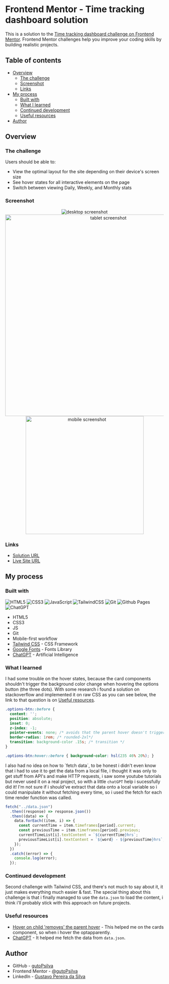 # Frontend Mentor - Time tracking dashboard solution

This is a solution to the [Time tracking dashboard challenge on Frontend Mentor](https://www.frontendmentor.io/challenges/time-tracking-dashboard-UIQ7167Jw). Frontend Mentor challenges help you improve your coding skills by building realistic projects. 

## Table of contents

- [Overview](#overview)
  - [The challenge](#the-challenge)
  - [Screenshot](#screenshot)
  - [Links](#links)
- [My process](#my-process)
  - [Built with](#built-with)
  - [What I learned](#what-i-learned)
  - [Continued development](#continued-development)
  - [Useful resources](#useful-resources)
- [Author](#author)

## Overview

### The challenge

Users should be able to:

- View the optimal layout for the site depending on their device's screen size
- See hover states for all interactive elements on the page
- Switch between viewing Daily, Weekly, and Monthly stats

### Screenshot

<div align="center">
  <img src="images\screenshots\desktop.jpeg" alt="desktop screenshot">
  <img src="images\screenshots\tablet.jpeg" alt="tablet screenshot" style="width: 640px">
  <img src="images\screenshots\mobile.jpeg" alt="mobile screenshot" style="width: 375px">
</div>

### Links

- [Solution URL](https://github.com/gutoPsilva/FrontEnd-Mentor/tree/main/015.%20time-tracking-dashboard-main)
- [Live Site URL](https://gutopsilva.github.io/FrontEnd-Mentor/015.%20time-tracking-dashboard-main/dist/index.html)

## My process

### Built with

<!-- Badges -->
![HTML5](https://img.shields.io/badge/html5-%23E34F26.svg?style=for-the-badge&logo=html5&logoColor=white)
![CSS3](https://img.shields.io/badge/css3-%231572B6.svg?style=for-the-badge&logo=css3&logoColor=white)
![JavaScript](https://img.shields.io/badge/javascript-%23323330.svg?style=for-the-badge&logo=javascript&logoColor=%23F7DF1E)
![TailwindCSS](https://img.shields.io/badge/tailwindcss-%2338B2AC.svg?style=for-the-badge&logo=tailwind-css&logoColor=white)
![Git](https://img.shields.io/badge/git-%23F05033.svg?style=for-the-badge&logo=git&logoColor=white)
![Github Pages](https://img.shields.io/badge/github%20pages-121013?style=for-the-badge&logo=github&logoColor=white)
![ChatGPT](https://img.shields.io/badge/chatGPT-74aa9c?style=for-the-badge&logo=openai&logoColor=white)

- HTML5
- CSS3
- JS
- Git
- Mobile-first workflow
- [Tailwind CSS](https://tailwindcss.com/) - CSS Framework
- [Google Fonts](https://fonts.google.com/) - Fonts Library
- [ChatGPT](https://chat.openai.com/) - Artificial Intelligence

### What I learned

I had some trouble on the hover states, because the card components shouldn't trigger the background color change when hovering the options button (the three dots). With some research i found a solution on stackoverflow and implemented it on raw CSS as you can see below, the link to that question is on [Useful resources](#useful-resources).

```css
.options-btn::before {
  content: '';
  position: absolute;
  inset: 0;
  z-index: -1;
  pointer-events: none; /* avoids that the parent hover doesn't trigger when hovering the ::before content */
  border-radius: 1rem; /* rounded-2xl*/
  transition: background-color .15s; /* transition */
}

.options-btn:hover::before { background-color: hsl(235 46% 20%); }
```

I also had no idea on how to ´fetch data´, to be honest i didn't even know that i had to use it to get the data from a local file, i thought it was only to get stuff from API's and make HTTP requests, i saw some youtube tutorials but never used it on a real project, so with a little `chatGPT` help i sucessfully did it! I'm not sure if i should've extract that data onto a local variable so i could manipulate it without fetching every time, so i used the fetch for each time render function was called.

```js
fetch("../data.json")
  .then((response) => response.json())
  .then((data) => {
    data.forEach((item, i) => {
      const currentTime = item.timeframes[period].current;
      const previousTime = item.timeframes[period].previous;
      currentTimeList[i].textContent = `${currentTime}hrs`;
      previousTimeList[i].textContent = `${word} - ${previousTime}hrs`;
    });
  })
  .catch((error) => {
    console.log(error);
  });
```

### Continued development

Second challenge with Tailwind CSS, and there's not much to say about it, it just makes everything much easier & fast. The special thing about this challenge is that i finally managed to use the `data.json` to load the content, i think i'll probably stick with this approach on future projects.

### Useful resources

- [Hover on child 'removes' the parent hover](https://stackoverflow.com/questions/17923922/hover-on-child-should-turn-off-hover-effect-on-parent) - This helped me on the cards component, so when i hover the optapparently. 
- [ChatGPT](https://chat.openai.com/) - It helped me fetch the data from `data.json`.

## Author

- GitHub - [gutoPsilva](https://github.com/gutoPsilva)
- Frontend Mentor - [@gutoPsilva](https://www.frontendmentor.io/profile/gutoPsilva)
- LinkedIn - [Gustavo Pereira da Silva](https://www.linkedin.com/in/gustavo-pereira-da-silva-b5b684247/)